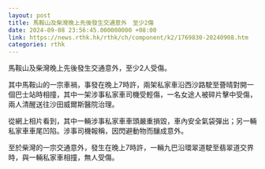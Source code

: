 ```yaml
---
layout: post
title: 馬鞍山及柴灣晚上先後發生交通意外　至少2傷
date: 2024-09-08 23:56:45.000000000 +08:00
link: https://news.rthk.hk/rthk/ch/component/k2/1769830-20240908.htm
categories: rthk
---
```


馬鞍山及柴灣晚上先後發生交通意外，至少2人受傷。

其中馬鞍山的一宗車禍，事發在晚上7時許，兩架私家車沿西沙路駛至薈晴對開一個巴士站時相撞，其中一架涉事私家車司機受輕傷，一名女途人被碎片擊中受傷，兩人清醒送往沙田威爾斯醫院治理。

從網上相片看到，其中一輛涉事私家車車頭嚴重損毀，車內安全氣袋彈出；另一輛私家車車尾凹陷。涉事司機報稱，因閃避動物而釀成意外。

至於柴灣的一宗交通意外，發生在晚上7時許，一輛九巴沿環翠道駛至翡翠道交界時，與一輛私家車相撞，無人受傷。
